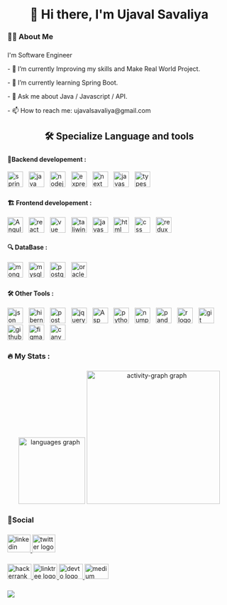 <h1 align="center">👋 Hi there, I'm Ujaval Savaliya </h1>

###

<h3 align="left">🧑‍💻 About Me</h3>

###

<p>I'm Software Engineer</p>

<p>- 🔭 I’m currently Improving my skills and Make Real World Project.</p>
<p>- 🌱 I’m currently learning Spring Boot.</p>
<p>- 💬 Ask me about Java / Javascript / API.</p>
<p>- 📫 How to reach me: ujavalsavaliya@gmail.com</p>

###

<h2 align="center">🛠 Specialize Language and tools </h2>

###

<div align="left">
  <h4 align = "left"> 🔗Backend developement : </h4>
  <img src="https://img.shields.io/badge/Spring%20Boot-6DB33F?logo=springboot&logoColor=fff" height="35" alt="spring boot logo"  />
  <img width="5" />
  <img src="https://img.shields.io/badge/Java-%23ED8B00.svg?logo=openjdk&logoColor=white" height="35" alt="java logo"  />
  <img width="5" />
  <img src="https://img.shields.io/badge/Node.js-6DA55F?logo=node.js&logoColor=white" height="35" alt="nodejs logo"  />
  <img width="5" />
  <img src="https://img.shields.io/badge/Express.js-%23404d59.svg?logo=express&logoColor=%2361DAFB" height="35" alt="express logo"  />
  <img width="5" />
  <img src="https://img.shields.io/badge/Next.js-black?logo=next.js&logoColor=white" height="35" alt="next logo"  />
  <img width="5" />
  <img src="https://img.shields.io/badge/JavaScript-F7DF1E?logo=javascript&logoColor=000" height="35" alt="javascript logo"  />
  <img width="5" />
  <img src="https://img.shields.io/badge/TypeScript-3178C6?logo=typescript&logoColor=fff" height="35" alt="typescript logo"  />
  <img width="5" />
 

###

<div align="left">
  <h4 align = "left"> 🏗️ Frontend developement :  </h4>
  <img src="https://img.shields.io/badge/Angular-%23DD0031.svg?logo=angular&logoColor=white" height="35" alt="Angular logo"  />
  <img width="5" />
  <img src="https://img.shields.io/badge/React-%2320232a.svg?logo=react&logoColor=%2361DAFB" height="35" alt="react logo"  />
  <img width="5" />
  <img src="https://img.shields.io/badge/Vue.js-4FC08D?logo=vuedotjs&logoColor=fff" height="35" alt="vue logo"  />
  <img width="5" />
  <img src="https://img.shields.io/badge/Tailwind%20CSS-%2338B2AC.svg?logo=tailwind-css&logoColor=white" height="35" alt="taliwind logo"  />
  <img width="5" />
  <img src="https://img.shields.io/badge/JavaScript-F7DF1E?logo=javascript&logoColor=000" height="35" alt="javascript logo"  />
  <img width="5" />
  <img src="https://img.shields.io/badge/HTML-%23E34F26.svg?logo=html5&logoColor=white" height="35" alt="html logo"  />
  <img width="5" />
  <img src="https://img.shields.io/badge/CSS-1572B6?logo=css3&logoColor=fff" height="35" alt="css logo"  />
  <img width="5" />
  <img src="https://img.shields.io/badge/Redux-764ABC?logo=redux&logoColor=white&style=for-the-badge" height="35" alt="redux logo"  />
  <img width="5" />

 <div align="left">
  <h4 align = "left"> 🔍 DataBase :  </h4>
  <img src="https://img.shields.io/badge/MongoDB-%234ea94b.svg?logo=mongodb&logoColor=white" height="35" alt="mongodb logo"  />
  <img width="5" />
  <img src="https://img.shields.io/badge/MySQL-4479A1?logo=mysql&logoColor=fff" height="35" alt="mysql logo"  />
  <img width="5" />
  <img src="https://img.shields.io/badge/Postgres-%23316192.svg?logo=postgresql&logoColor=white" height="35" alt="postgres logo"  />
  <img width="5" />
  <img src="https://custom-icon-badges.demolab.com/badge/Oracle-F80000?logo=oracle&logoColor=fff" height="35" alt="oracle logo"  />
  <img width="5" />

###

 <div align="left">
   <h4 align = "left"> 🛠️ Other Tools :  </h4>
  <img src="https://img.shields.io/badge/JSON-000?logo=json&logoColor=fff" height="35" alt="json logo"  />
  <img width="5" />
  <img src="https://img.shields.io/badge/Hibernate-59666C?logo=hibernate&logoColor=fff" height="35" alt="hibernate logo"  />
  <img width="5" />
  <img src="https://img.shields.io/badge/Postman-FF6C37?logo=postman&logoColor=black&style=for-the-badge" height="35" alt="postman logo"  />
  <img width="5" />
  <img src="https://img.shields.io/badge/jQuery-0769AD?logo=jquery&logoColor=fff" height="35" alt="jquery logo"  />
  <img width="5" />
  <img src="https://img.shields.io/badge/.NET-512BD4?logo=dotnet&logoColor=fff" height="35" alt="Asp net logo"  />
  <img width="5" />
  <img src="https://img.shields.io/badge/Python-3776AB?logo=python&logoColor=white&style=for-the-badge" height="35" alt="python logo"  />
  <img width="5" />
  <img src="https://img.shields.io/badge/NumPy-013243?logo=numpy&logoColor=white&style=for-the-badge" height="35" alt="numpy logo"  />
  <img width="5" />
  <img src="https://img.shields.io/badge/pandas-150458?logo=pandas&logoColor=white&style=for-the-badge" height="35" alt="pandas logo"  />
  <img width="5" />
  <img src="https://img.shields.io/badge/R-276DC3?logo=r&logoColor=white&style=for-the-badge" height="35" alt="r logo"  />
  <img width="5" />
  <img src="https://img.shields.io/badge/Git-F05032?logo=git&logoColor=white&style=for-the-badge" height="35" alt="git logo"  />
  <img width="5" />
  <img src="https://img.shields.io/badge/GitHub-181717?logo=github&logoColor=white&style=for-the-badge" height="35" alt="github logo"  />
  <img width="5" />
  <img src="https://img.shields.io/badge/Figma-F24E1E?logo=figma&logoColor=white" height="35" alt="figma logo"  />
  <img width="5" />
  <img src="https://img.shields.io/badge/Canva-%2300C4CC.svg?&logo=Canva&logoColor=white" height="35" alt="canvas logo"  />
  <img width="5" />
    

###

<h3 align="left">🔥   My Stats :</h3>

###

<div align="center">
  <img src="https://github-readme-stats.vercel.app/api/top-langs?username=dhruvdankhara&locale=en&hide_title=false&layout=compact&card_width=320&langs_count=5&theme=dark&hide_border=true&order=2" height="150" alt="languages graph"  />
  <img src="https://github-readme-activity-graph.vercel.app/graph?username=dhruvdankhara&radius=16&theme=tokyo-night&area=true&order=5&hide_border=true&hide_title=false" height="300" alt="activity-graph graph"  />
</div>

###

<h3 align="left">🤝Social</h3>

###

<div align="left">
  <a href="https://www.linkedin.com/in/dhruv-dankhara/" target="_blank">
    <img src="https://raw.githubusercontent.com/maurodesouza/profile-readme-generator/master/src/assets/icons/social/linkedin/default.svg" width="52" height="40" alt="linkedin logo"  />
  </a>
  <a href="https://twitter.com/dhruvvdankhara" target="_blank">
    <img src="https://raw.githubusercontent.com/maurodesouza/profile-readme-generator/master/src/assets/icons/social/twitter/default.svg" width="52" height="40" alt="twitter logo"  />
  </a>
</div>

###

<div align="left">
  <a href="https://www.hackerrank.com/profile/dhruvdankhara" target="_blank">
    <img src="https://raw.githubusercontent.com/maurodesouza/profile-readme-generator/master/src/assets/icons/social/hackerrank/default.svg" width="54" height="34" alt="hackerrank logo"  />
  </a>
  <a href="https://bento.me/dhruvdankhara" target="_blank">
    <img src="https://raw.githubusercontent.com/maurodesouza/profile-readme-generator/master/src/assets/icons/social/linktree/default.svg" width="54" height="34" alt="linktree logo"  />
  </a>
  <a href="https://dev.to/dhruvdankhara" target="_blank">
    <img src="https://raw.githubusercontent.com/maurodesouza/profile-readme-generator/master/src/assets/icons/social/devto/default.svg" width="54" height="34" alt="devto logo"  />
  </a>
  <a href="https://medium.com/@dhruvdankhara" target="_blank">
    <img src="https://raw.githubusercontent.com/maurodesouza/profile-readme-generator/master/src/assets/icons/social/medium/default.svg" width="54" height="34" alt="medium logo"  />
  </a>
</div>

###

<div align="left">
  <img src="https://visitor-badge.laobi.icu/badge?page_id=dhruvdankhara.dhruvdankhara&"  />
</div>

###
